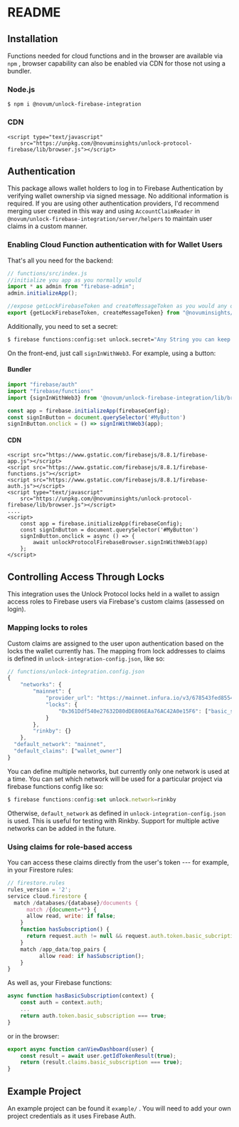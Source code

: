 # README

## Installation

Functions needed for cloud functions and in the browser are available via `npm` , browser capability can also be enabled via CDN for those not using a bundler.

### Node.js
```
$ npm i @novum/unlock-firebase-integration
```

### CDN
```markup
<script type="text/javascript"
    src="https://unpkg.com/@novuminsights/unlock-protocol-firebase/lib/browser.js"></script>
```

## Authentication

This package allows wallet holders to log in to Firebase Authentication by verifying wallet ownership via signed message. No additional information is required. If you are using other authentication providers, I'd recommend merging user created in this way and using `AccountClaimReader` in `@novum/unlock-firebase-integration/server/helpers`  to maintain user claims in a custom manner. 

### Enabling Cloud Function authentication with for Wallet Users 

That's all you need for the backend:

```javascript
// functions/src/index.js
//initialize you app as you normally would
import * as admin from "firebase-admin";
admin.initializeApp();

//expose getLockFirebaseToken and createMessageToken as you would any other function
export {getLockFirebaseToken, createMessageToken} from "@novuminsights/unlock-protocol-firebase/lib/server";
```

Additionally, you need to set a secret:

```bash
$ firebase functions:config:set unlock.secret="Any String you can keep secret!"
```

On the front-end, just call `signInWithWeb3`. For example, using a button:

#### Bundler
```javascript
import "firebase/auth"
import "firebase/functions"
import {signInWithWeb3} from '@novum/unlock-firebase-integration/lib/browser'

const app = firebase.initializeApp(firebaseConfig);
const signInButton = document.querySelector('#MyButton')
signInButton.onclick = () => signInWithWeb3(app);
```

#### CDN
```markup
<script src="https://www.gstatic.com/firebasejs/8.8.1/firebase-app.js"></script>
<script src="https://www.gstatic.com/firebasejs/8.8.1/firebase-functions.js"></script>
<script src="https://www.gstatic.com/firebasejs/8.8.1/firebase-auth.js"></script>
<script type="text/javascript"
    src="https://unpkg.com/@novuminsights/unlock-protocol-firebase/lib/browser.js"></script>
....
<script>
    const app = firebase.initializeApp(firebaseConfig);
    const signInButton = document.querySelector('#MyButton')
    signInButton.onclick = async () => {
        await unlockProtocolFirebaseBrowser.signInWithWeb3(app)
    };
</script>
```

## Controlling Access Through Locks

This integration uses the Unlock Protocol locks held in a wallet to assign access roles to Firebase users via Firebase's custom claims \(assessed on login\). 

### Mapping locks to roles

Custom claims are assigned to the user upon authentication based on the locks the wallet currently has. The mapping from lock addresses to claims is  defined in `unlock-integration-config.json`, like so:

```javascript
// functions/unlock-integration.config.json
{
    "networks": {
        "mainnet": {
            "provider_url": "https://mainnet.infura.io/v3/678543fed855441b7b642730944ee4469",
            "locks": {
                "0x361Ddf540e27632D80dDE806EAa76AC42A0e15F6": ["basic_subscription"]
            }
        },
        "rinkby": {}
    },
  "default_network": "mainnet",
  "default_claims": ["wallet_owner"]
}
```

You can define multiple networks, but currently only one network is used at a time. You can set which network will be used for a particular project via firebase functions config like so:

```javascript
$ firebase functions:config:set unlock.network=rinkby
```

Otherwise, `default_network` as defined in `unlock-integration-config.json` is used. This is useful for testing with Rinkby. Support for multiple active networks can be added in the future.

### Using claims for role-based access

You can access these claims directly from the user's token --- for example, in your Firestore rules:

```javascript
// firestore.rules
rules_version = '2';
service cloud.firestore {
  match /databases/{database}/documents {
      match /{document=**} {
      allow read, write: if false;
    }
    function hasSubscription() {
      return request.auth != null && request.auth.token.basic_subcriptionic_sub;
    }
    match /app_data/top_pairs {
          allow read: if hasSubscription();
    }
}

```

 As well as, your Firebase functions:

```javascript
async function hasBasicSubscription(context) {
    const auth = context.auth;
    ...
    return auth.token.basic_subscription === true;
}
```

or in the browser:

```javascript
export async function canViewDashboard(user) {
    const result = await user.getIdTokenResult(true);
    return (result.claims.basic_subscription === true);
}
```

## Example Project

An example project can be found it `example/` . You will need to add your own project credentials as it uses Firebase Auth.

